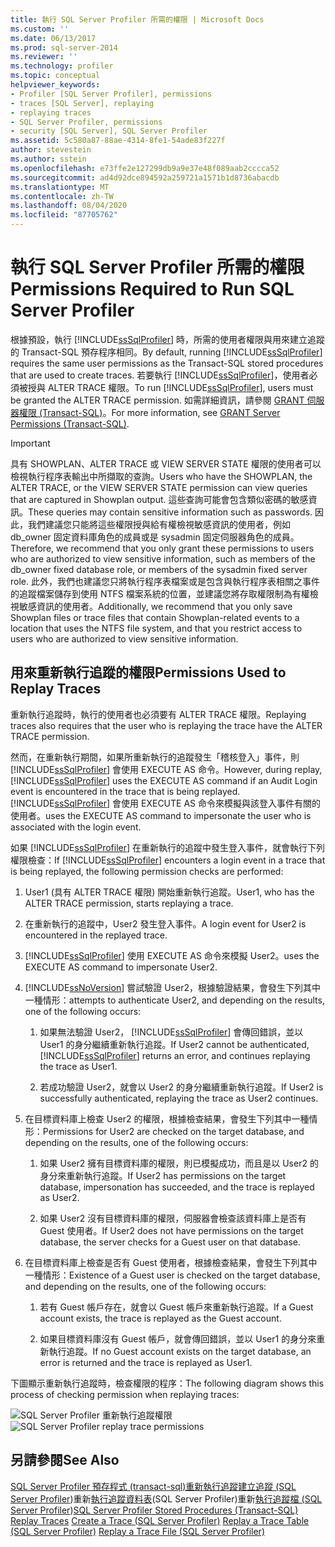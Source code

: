 ```yaml
---
title: 執行 SQL Server Profiler 所需的權限 | Microsoft Docs
ms.custom: ''
ms.date: 06/13/2017
ms.prod: sql-server-2014
ms.reviewer: ''
ms.technology: profiler
ms.topic: conceptual
helpviewer_keywords:
- Profiler [SQL Server Profiler], permissions
- traces [SQL Server], replaying
- replaying traces
- SQL Server Profiler, permissions
- security [SQL Server], SQL Server Profiler
ms.assetid: 5c580a87-88ae-4314-8fe1-54ade83f227f
author: stevestein
ms.author: sstein
ms.openlocfilehash: e73ffe2e127299db9a9e37e48f089aab2cccca52
ms.sourcegitcommit: ad4d92dce894592a259721a1571b1d8736abacdb
ms.translationtype: MT
ms.contentlocale: zh-TW
ms.lasthandoff: 08/04/2020
ms.locfileid: "87705762"
---
```

# <a name="permissions-required-to-run-sql-server-profiler"></a><span data-ttu-id="33126-102">執行 SQL Server Profiler 所需的權限</span><span class="sxs-lookup"><span data-stu-id="33126-102">Permissions Required to Run SQL Server Profiler</span></span>
  <span data-ttu-id="33126-103">根據預設，執行 [!INCLUDE[ssSqlProfiler](../../../includes/sssqlprofiler-md.md)] 時，所需的使用者權限與用來建立追蹤的 Transact-SQL 預存程序相同。</span><span class="sxs-lookup"><span data-stu-id="33126-103">By default, running [!INCLUDE[ssSqlProfiler](../../../includes/sssqlprofiler-md.md)] requires the same user permissions as the Transact-SQL stored procedures that are used to create traces.</span></span> <span data-ttu-id="33126-104">若要執行 [!INCLUDE[ssSqlProfiler](../../../includes/sssqlprofiler-md.md)]，使用者必須被授與 ALTER TRACE 權限。</span><span class="sxs-lookup"><span data-stu-id="33126-104">To run [!INCLUDE[ssSqlProfiler](../../../includes/sssqlprofiler-md.md)], users must be granted the ALTER TRACE permission.</span></span> <span data-ttu-id="33126-105">如需詳細資訊，請參閱 [GRANT 伺服器權限 &#40;Transact-SQL&#41;](/sql/t-sql/statements/grant-server-permissions-transact-sql)。</span><span class="sxs-lookup"><span data-stu-id="33126-105">For more information, see [GRANT Server Permissions &#40;Transact-SQL&#41;](/sql/t-sql/statements/grant-server-permissions-transact-sql).</span></span>

> [!IMPORTANT]
>  <span data-ttu-id="33126-106">具有 SHOWPLAN、ALTER TRACE 或 VIEW SERVER STATE 權限的使用者可以檢視執行程序表輸出中所擷取的查詢。</span><span class="sxs-lookup"><span data-stu-id="33126-106">Users who have the SHOWPLAN, the ALTER TRACE, or the VIEW SERVER STATE permission can view queries that are captured in Showplan output.</span></span> <span data-ttu-id="33126-107">這些查詢可能會包含類似密碼的敏感資訊。</span><span class="sxs-lookup"><span data-stu-id="33126-107">These queries may contain sensitive information such as passwords.</span></span> <span data-ttu-id="33126-108">因此，我們建議您只能將這些權限授與給有權檢視敏感資訊的使用者，例如 db_owner 固定資料庫角色的成員或是 sysadmin 固定伺服器角色的成員。</span><span class="sxs-lookup"><span data-stu-id="33126-108">Therefore, we recommend that you only grant these permissions to users who are authorized to view sensitive information, such as members of the db_owner fixed database role, or members of the sysadmin fixed server role.</span></span> <span data-ttu-id="33126-109">此外，我們也建議您只將執行程序表檔案或是包含與執行程序表相關之事件的追蹤檔案儲存到使用 NTFS 檔案系統的位置，並建議您將存取權限制為有權檢視敏感資訊的使用者。</span><span class="sxs-lookup"><span data-stu-id="33126-109">Additionally, we recommend that you only save Showplan files or trace files that contain Showplan-related events to a location that uses the NTFS file system, and that you restrict access to users who are authorized to view sensitive information.</span></span>

## <a name="permissions-used-to-replay-traces"></a><span data-ttu-id="33126-110">用來重新執行追蹤的權限</span><span class="sxs-lookup"><span data-stu-id="33126-110">Permissions Used to Replay Traces</span></span>
 <span data-ttu-id="33126-111">重新執行追蹤時，執行的使用者也必須要有 ALTER TRACE 權限。</span><span class="sxs-lookup"><span data-stu-id="33126-111">Replaying traces also requires that the user who is replaying the trace have the ALTER TRACE permission.</span></span>

 <span data-ttu-id="33126-112">然而，在重新執行期間，如果所重新執行的追蹤發生「稽核登入」事件，則 [!INCLUDE[ssSqlProfiler](../../../includes/sssqlprofiler-md.md)] 會使用 EXECUTE AS 命令。</span><span class="sxs-lookup"><span data-stu-id="33126-112">However, during replay, [!INCLUDE[ssSqlProfiler](../../../includes/sssqlprofiler-md.md)] uses the EXECUTE AS command if an Audit Login event is encountered in the trace that is being replayed.</span></span> [!INCLUDE[ssSqlProfiler](../../../includes/sssqlprofiler-md.md)] <span data-ttu-id="33126-113">會使用 EXECUTE AS 命令來模擬與該登入事件有關的使用者。</span><span class="sxs-lookup"><span data-stu-id="33126-113">uses the EXECUTE AS command to impersonate the user who is associated with the login event.</span></span>

 <span data-ttu-id="33126-114">如果 [!INCLUDE[ssSqlProfiler](../../../includes/sssqlprofiler-md.md)] 在重新執行的追蹤中發生登入事件，就會執行下列權限檢查：</span><span class="sxs-lookup"><span data-stu-id="33126-114">If [!INCLUDE[ssSqlProfiler](../../../includes/sssqlprofiler-md.md)] encounters a login event in a trace that is being replayed, the following permission checks are performed:</span></span>

1.  <span data-ttu-id="33126-115">User1 (具有 ALTER TRACE 權限) 開始重新執行追蹤。</span><span class="sxs-lookup"><span data-stu-id="33126-115">User1, who has the ALTER TRACE permission, starts replaying a trace.</span></span>

2.  <span data-ttu-id="33126-116">在重新執行的追蹤中，User2 發生登入事件。</span><span class="sxs-lookup"><span data-stu-id="33126-116">A login event for User2 is encountered in the replayed trace.</span></span>

3.  [!INCLUDE[ssSqlProfiler](../../../includes/sssqlprofiler-md.md)] <span data-ttu-id="33126-117">使用 EXECUTE AS 命令來模擬 User2。</span><span class="sxs-lookup"><span data-stu-id="33126-117">uses the EXECUTE AS command to impersonate User2.</span></span>

4.  [!INCLUDE[ssNoVersion](../../includes/ssnoversion-md.md)] <span data-ttu-id="33126-118">嘗試驗證 User2，根據驗證結果，會發生下列其中一種情形：</span><span class="sxs-lookup"><span data-stu-id="33126-118">attempts to authenticate User2, and depending on the results, one of the following occurs:</span></span>

    1.  <span data-ttu-id="33126-119">如果無法驗證 User2， [!INCLUDE[ssSqlProfiler](../../../includes/sssqlprofiler-md.md)] 會傳回錯誤，並以 User1 的身分繼續重新執行追蹤。</span><span class="sxs-lookup"><span data-stu-id="33126-119">If User2 cannot be authenticated, [!INCLUDE[ssSqlProfiler](../../../includes/sssqlprofiler-md.md)] returns an error, and continues replaying the trace as User1.</span></span>

    2.  <span data-ttu-id="33126-120">若成功驗證 User2，就會以 User2 的身分繼續重新執行追蹤。</span><span class="sxs-lookup"><span data-stu-id="33126-120">If User2 is successfully authenticated, replaying the trace as User2 continues.</span></span>

5.  <span data-ttu-id="33126-121">在目標資料庫上檢查 User2 的權限，根據檢查結果，會發生下列其中一種情形：</span><span class="sxs-lookup"><span data-stu-id="33126-121">Permissions for User2 are checked on the target database, and depending on the results, one of the following occurs:</span></span>

    1.  <span data-ttu-id="33126-122">如果 User2 擁有目標資料庫的權限，則已模擬成功，而且是以 User2 的身分來重新執行追蹤。</span><span class="sxs-lookup"><span data-stu-id="33126-122">If User2 has permissions on the target database, impersonation has succeeded, and the trace is replayed as User2.</span></span>

    2.  <span data-ttu-id="33126-123">如果 User2 沒有目標資料庫的權限，伺服器會檢查該資料庫上是否有 Guest 使用者。</span><span class="sxs-lookup"><span data-stu-id="33126-123">If User2 does not have permissions on the target database, the server checks for a Guest user on that database.</span></span>

6.  <span data-ttu-id="33126-124">在目標資料庫上檢查是否有 Guest 使用者，根據檢查結果，會發生下列其中一種情形：</span><span class="sxs-lookup"><span data-stu-id="33126-124">Existence of a Guest user is checked on the target database, and depending on the results, one of the following occurs:</span></span>

    1.  <span data-ttu-id="33126-125">若有 Guest 帳戶存在，就會以 Guest 帳戶來重新執行追蹤。</span><span class="sxs-lookup"><span data-stu-id="33126-125">If a Guest account exists, the trace is replayed as the Guest account.</span></span>

    2.  <span data-ttu-id="33126-126">如果目標資料庫沒有 Guest 帳戶，就會傳回錯誤，並以 User1 的身分來重新執行追蹤。</span><span class="sxs-lookup"><span data-stu-id="33126-126">If no Guest account exists on the target database, an error is returned and the trace is replayed as User1.</span></span>

 <span data-ttu-id="33126-127">下圖顯示重新執行追蹤時，檢查權限的程序：</span><span class="sxs-lookup"><span data-stu-id="33126-127">The following diagram shows this process of checking permission when replaying traces:</span></span>

 <span data-ttu-id="33126-128">![SQL Server Profiler 重新執行追蹤權限](../../database-engine/media/replaytracedecisiontree.gif "SQL Server Profiler 重新執行追蹤權限")</span><span class="sxs-lookup"><span data-stu-id="33126-128">![SQL Server Profiler replay trace permissions](../../database-engine/media/replaytracedecisiontree.gif "SQL Server Profiler replay trace permissions")</span></span>

## <a name="see-also"></a><span data-ttu-id="33126-129">另請參閱</span><span class="sxs-lookup"><span data-stu-id="33126-129">See Also</span></span>
 <span data-ttu-id="33126-130">[SQL Server Profiler 預存程式 &#40;transact-sql&#41;重新](/sql/relational-databases/system-stored-procedures/sql-server-profiler-stored-procedures-transact-sql)[執行追蹤](replay-traces.md)[建立追蹤 &#40;SQL Server Profiler](create-a-trace-sql-server-profiler.md)&#41;重新[執行追蹤資料表](replay-a-trace-table-sql-server-profiler.md)&#40;SQL Server Profiler&#41;重新[執行追蹤檔 &#40;SQL Server Profiler](replay-a-trace-file-sql-server-profiler.md)&#41;</span><span class="sxs-lookup"><span data-stu-id="33126-130">[SQL Server Profiler Stored Procedures &#40;Transact-SQL&#41;](/sql/relational-databases/system-stored-procedures/sql-server-profiler-stored-procedures-transact-sql) [Replay Traces](replay-traces.md) [Create a Trace &#40;SQL Server Profiler&#41;](create-a-trace-sql-server-profiler.md) [Replay a Trace Table &#40;SQL Server Profiler&#41;](replay-a-trace-table-sql-server-profiler.md) [Replay a Trace File &#40;SQL Server Profiler&#41;](replay-a-trace-file-sql-server-profiler.md)</span></span>


